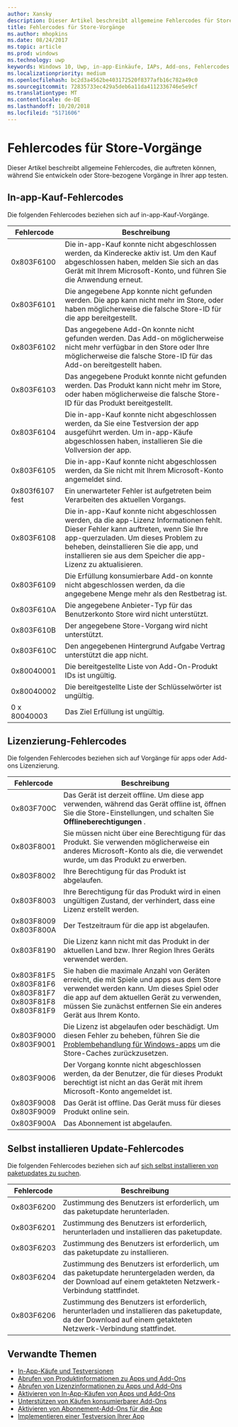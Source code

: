 ```yaml
---
author: Xansky
description: Dieser Artikel beschreibt allgemeine Fehlercodes für Store-Vorgänge für apps und Add-ons, einschließlich der Erwerb von in-app, Lizenzierung und sich selbst installieren Sie app-Updates.
title: Fehlercodes für Store-Vorgänge
ms.author: mhopkins
ms.date: 08/24/2017
ms.topic: article
ms.prod: windows
ms.technology: uwp
keywords: Windows 10, Uwp, in-app-Einkäufe, IAPs, Add-ons, Fehlercodes
ms.localizationpriority: medium
ms.openlocfilehash: bc2d3a4562be403172520f8377afb16c782a49c0
ms.sourcegitcommit: 72835733ec429a5deb6a11da4112336746e5e9cf
ms.translationtype: MT
ms.contentlocale: de-DE
ms.lasthandoff: 10/20/2018
ms.locfileid: "5171606"
---
```

# <a name="error-codes-for-store-operations"></a>Fehlercodes für Store-Vorgänge

<!-- confirm whether symbolic names are defined for app developers, or do they just handle direct error code values -->

Dieser Artikel beschreibt allgemeine Fehlercodes, die auftreten können, während Sie entwickeln oder Store-bezogene Vorgänge in Ihrer app testen.

## <a name="in-app-purchase-error-codes"></a>In-app-Kauf-Fehlercodes

Die folgenden Fehlercodes beziehen sich auf in-app-Kauf-Vorgänge.

|  Fehlercode  |  Beschreibung  |
|--------------|---------------|
| 0x803F6100   | Die in-app-Kauf konnte nicht abgeschlossen werden, da Kinderecke aktiv ist. Um den Kauf abgeschlossen haben, melden Sie sich an das Gerät mit Ihrem Microsoft-Konto, und führen Sie die Anwendung erneut.               |
| 0x803F6101   | Die angegebene App konnte nicht gefunden werden. Die app kann nicht mehr im Store, oder haben möglicherweise die falsche Store-ID für die app bereitgestellt.     |
| 0x803F6102   | Das angegebene Add-On konnte nicht gefunden werden. Das Add-on möglicherweise nicht mehr verfügbar in den Store oder Ihre möglicherweise die falsche Store-ID für das Add-on bereitgestellt haben.                                               |
| 0x803F6103   | Das angegebene Produkt konnte nicht gefunden werden. Das Produkt kann nicht mehr im Store, oder haben möglicherweise die falsche Store-ID für das Produkt bereitgestellt.                                          |
| 0x803F6104   | Die in-app-Kauf konnte nicht abgeschlossen werden, da Sie eine Testversion der app ausgeführt werden. Um in-app-Käufe abgeschlossen haben, installieren Sie die Vollversion der app.               |
| 0x803F6105   | Die in-app-Kauf konnte nicht abgeschlossen werden, da Sie nicht mit Ihrem Microsoft-Konto angemeldet sind.                                              |
| 0x803f6107 fest   | Ein unerwarteter Fehler ist aufgetreten beim Verarbeiten des aktuellen Vorgangs.                                             |
| 0x803F6108   | Die in-app-Kauf konnte nicht abgeschlossen werden, da die app-Lizenz Informationen fehlt. Dieser Fehler kann auftreten, wenn Sie Ihre app-querzuladen. Um dieses Problem zu beheben, deinstallieren Sie die app, und installieren sie aus dem Speicher die app-Lizenz zu aktualisieren.                                          |
| 0x803F6109   | Die Erfüllung konsumierbare Add-on konnte nicht abgeschlossen werden, da die angegebene Menge mehr als den Restbetrag ist.        |
| 0x803F610A   | Die angegebene Anbieter-Typ für das Benutzerkonto Store wird nicht unterstützt.                                            |
| 0x803F610B   | Der angegebene Store-Vorgang wird nicht unterstützt.                                             |
| 0x803F610C   | Den angegebenen Hintergrund Aufgabe Vertrag unterstützt die app nicht.                                             |
| 0x80040001   | Die bereitgestellte Liste von Add-On-Produkt IDs ist ungültig.                        |
| 0x80040002   | Die bereitgestellte Liste der Schlüsselwörter ist ungültig.                   |
| 0 x 80040003   | Das Ziel Erfüllung ist ungültig.                       |

## <a name="licensing-error-codes"></a>Lizenzierung-Fehlercodes

Die folgenden Fehlercodes beziehen sich auf Vorgänge für apps oder Add-ons Lizenzierung.

|  Fehlercode  |  Beschreibung  |
|--------------|---------------|
| 0x803F700C   | Das Gerät ist derzeit offline. Um diese app verwenden, während das Gerät offline ist, öffnen Sie die Store-Einstellungen, und schalten Sie **Offlineberechtigungen** .            |
| 0x803F8001   | Sie müssen nicht über eine Berechtigung für das Produkt. Sie verwenden möglicherweise ein anderes Microsoft-Konto als die, die verwendet wurde, um das Produkt zu erwerben.           |
| 0x803F8002   | Ihre Berechtigung für das Produkt ist abgelaufen.           |
| 0x803F8003   | Ihre Berechtigung für das Produkt wird in einen ungültigen Zustand, der verhindert, dass eine Lizenz erstellt werden.   |
| 0x803F8009<br/>0x803F800A   | Der Testzeitraum für die app ist abgelaufen.   |
| 0x803F8190   |  Die Lizenz kann nicht mit das Produkt in der aktuellen Land bzw. Ihrer Region Ihres Geräts verwendet werden.  |
| 0x803F81F5<br/>0x803F81F6<br/>0x803F81F7<br/>0x803F81F8<br/>0x803F81F9   |  Sie haben die maximale Anzahl von Geräten erreicht, die mit Spiele und apps aus dem Store verwendet werden kann. Um dieses Spiel oder die app auf dem aktuellen Gerät zu verwenden, müssen Sie zunächst entfernen Sie ein anderes Gerät aus Ihrem Konto.  |
| 0x803F9000<br/>0x803F9001    |  Die Lizenz ist abgelaufen oder beschädigt. Um diesen Fehler zu beheben, führen Sie die [Problembehandlung für Windows-apps](https://support.microsoft.com/help/4027498/windows-run-the-troubleshooter-for-windows-apps) um die Store-Caches zurückzusetzen.     |
| 0x803F9006    |  Der Vorgang konnte nicht abgeschlossen werden, da der Benutzer, die für dieses Produkt berechtigt ist nicht an das Gerät mit ihrem Microsoft-Konto angemeldet ist.            |
| 0x803F9008<br/>0x803F9009    |  Das Gerät ist offline. Das Gerät muss für dieses Produkt online sein.            |
| 0x803F900A    |  Das Abonnement ist abgelaufen.            |


## <a name="self-install-update-error-codes"></a>Selbst installieren Update-Fehlercodes

Die folgenden Fehlercodes beziehen sich auf [sich selbst installieren von paketupdates zu suchen](../packaging/self-install-package-updates.md).

|  Fehlercode  |  Beschreibung  |
|--------------|---------------|
| 0x803F6200   | Zustimmung des Benutzers ist erforderlich, um das paketupdate herunterladen.               |
| 0x803F6201   | Zustimmung des Benutzers ist erforderlich, herunterladen und installieren das paketupdate.                                                  |
| 0x803F6203   | Zustimmung des Benutzers ist erforderlich, um das paketupdate zu installieren.                                         |
| 0x803F6204   | Zustimmung des Benutzers ist erforderlich, um das paketupdate heruntergeladen werden, da der Download auf einem getakteten Netzwerk-Verbindung stattfindet.                                             |
| 0x803F6206   | Zustimmung des Benutzers ist erforderlich, herunterladen und installieren das paketupdate, da der Download auf einem getakteten Netzwerk-Verbindung stattfindet.     |


## <a name="related-topics"></a>Verwandte Themen

* [In-App-Käufe und Testversionen](in-app-purchases-and-trials.md)
* [Abrufen von Produktinformationen zu Apps und Add-Ons](get-product-info-for-apps-and-add-ons.md)
* [Abrufen von Lizenzinformationen zu Apps und Add-Ons](get-license-info-for-apps-and-add-ons.md)
* [Aktivieren von In-App-Käufen von Apps und Add-Ons](enable-in-app-purchases-of-apps-and-add-ons.md)
* [Unterstützen von Käufen konsumierbarer Add-Ons](enable-consumable-add-on-purchases.md)
* [Aktivieren von Abonnement-Add-Ons für die App](enable-subscription-add-ons-for-your-app.md)
* [Implementieren einer Testversion Ihrer App](implement-a-trial-version-of-your-app.md)

